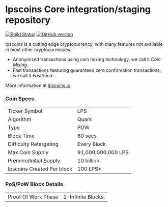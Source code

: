 lpscoins Core integration/staging repository
=====================================

[![Build Status](https://travis-ci.org/lpscoins-Project/lpscoins.svg?branch=master)](https://travis-ci.org/lpscoins-Project/lpscoins) [![GitHub version](https://badge.fury.io/gh/lpscoins-Project%2Flpscoins.svg)](https://badge.fury.io/gh/lpscoins-Project%2Flpscoins)

lpscoins is a cutting edge cryptocurrency, with many features not available in most other cryptocurrencies.
- Anonymized transactions using coin mixing technology, we call it _Coin Mixing_.
- Fast transactions featuring guaranteed zero confirmation transactions, we call it _FastSend_.


More information at [lpscoins.io](http://www.lpscoins.io)

### Coin Specs
<table>
<tr><td>Ticker Symbol</td><td>LPS</td></tr>
<tr><td>Algorithm</td><td>Quark</td></tr>
<tr><td>Type</td><td>POW</td></tr>
<tr><td>Block Time</td><td>60 secs</td></tr>
<tr><td>Difficulty Retargeting</td><td>Every Block</td></tr>
<tr><td>Max Coin Supply</td><td>91,000,000,000 LPS</td></tr>
<tr><td>Premine/Initial Supply</td><td>10 billion</td></tr>
<tr><td>lpscoins Created Per block</td><td>100 LPS*</td></tr>
</table>


### PoS/PoW Block Details
<table>
<tr><td>Proof Of Work Phase</td><td>1-Infinite Blocks.</td></tr>
</table>


